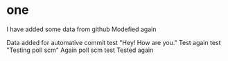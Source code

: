 # one
I have added some data from github
Modefied again

Data added for automative commit test
"Hey! How are you."
Test
again test
"Testing poll scm"
Again poll scm test
Tested again
